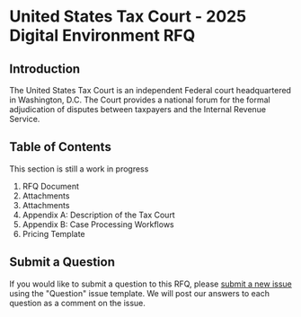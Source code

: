 # United States Tax Court - 2025 Digital Environment RFQ

## Introduction

The United States Tax Court is an independent Federal court headquartered in Washington, D.C. The Court provides a national forum for the formal adjudication of disputes between taxpayers and the Internal Revenue Service.

## Table of Contents

This section is still a work in progress

1. RFQ Document
1. Attachments
1. Attachments
1. Appendix A: Description of the Tax Court
1. Appendix B: Case Processing Workflows
1. Pricing Template

## Submit a Question

If you would like to submit a question to this RFQ, please [submit a new issue](https://github.com/ustaxcourt/2025-digital-environment-rfq/issues) using the "Question" issue template. We will post our answers to each question as a comment on the issue.
